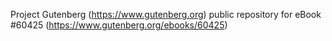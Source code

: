 Project Gutenberg (https://www.gutenberg.org) public repository for eBook #60425 (https://www.gutenberg.org/ebooks/60425)
